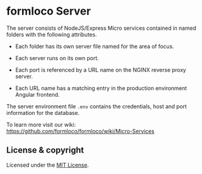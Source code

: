 # formloco Server

The server consists of NodeJS/Express Micro services contained in named folders with the following attributes.

- Each folder has its own server file named for the area of focus.

- Each server runs on its own port. 

- Each port is referenced by a URL name on the NGINX reverse proxy server. 

- Each URL name has a matching entry in the production environment Angular frontend.

The server environment file `.env` contains the credentials, host and port information for the database.

To learn more visit our wiki: https://github.com/formloco/formloco/wiki/Micro-Services

## License & copyright

Licensed under the [MIT License](LICENSE).